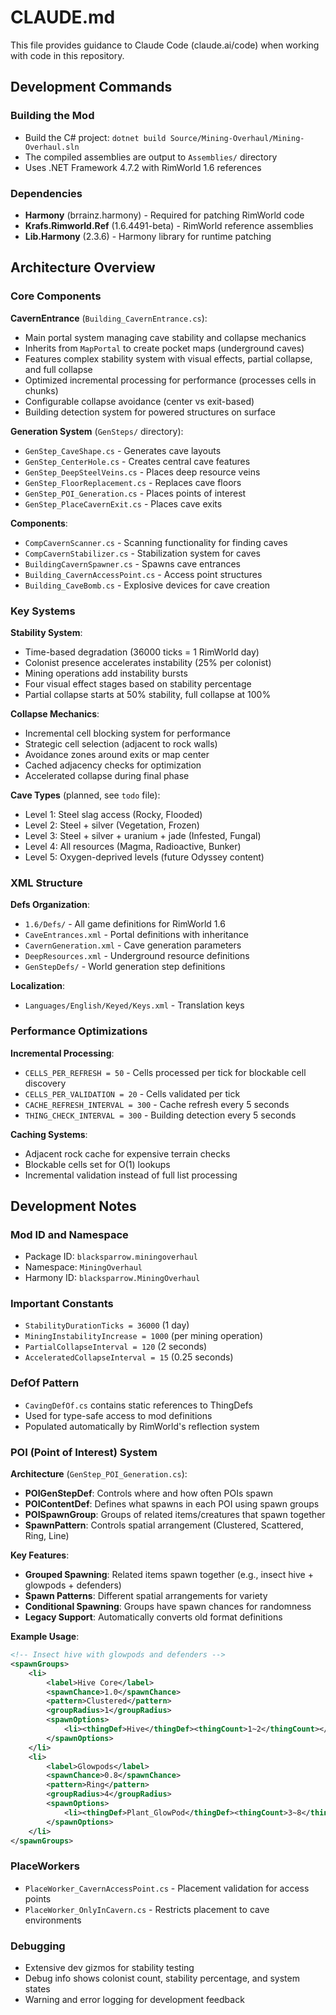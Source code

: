 # CLAUDE.md

This file provides guidance to Claude Code (claude.ai/code) when working with code in this repository.

## Development Commands

### Building the Mod
- Build the C# project: `dotnet build Source/Mining-Overhaul/Mining-Overhaul.sln`
- The compiled assemblies are output to `Assemblies/` directory
- Uses .NET Framework 4.7.2 with RimWorld 1.6 references

### Dependencies
- **Harmony** (brrainz.harmony) - Required for patching RimWorld code
- **Krafs.Rimworld.Ref** (1.6.4491-beta) - RimWorld reference assemblies
- **Lib.Harmony** (2.3.6) - Harmony library for runtime patching

## Architecture Overview

### Core Components

**CavernEntrance** (`Building_CavernEntrance.cs`):
- Main portal system managing cave stability and collapse mechanics
- Inherits from `MapPortal` to create pocket maps (underground caves)
- Features complex stability system with visual effects, partial collapse, and full collapse
- Optimized incremental processing for performance (processes cells in chunks)
- Configurable collapse avoidance (center vs exit-based)
- Building detection system for powered structures on surface

**Generation System** (`GenSteps/` directory):
- `GenStep_CaveShape.cs` - Generates cave layouts
- `GenStep_CenterHole.cs` - Creates central cave features
- `GenStep_DeepSteelVeins.cs` - Places deep resource veins
- `GenStep_FloorReplacement.cs` - Replaces cave floors
- `GenStep_POI_Generation.cs` - Places points of interest
- `GenStep_PlaceCavernExit.cs` - Places cave exits

**Components**:
- `CompCavernScanner.cs` - Scanning functionality for finding caves
- `CompCavernStabilizer.cs` - Stabilization system for caves
- `BuildingCavernSpawner.cs` - Spawns cave entrances
- `Building_CavernAccessPoint.cs` - Access point structures
- `Building_CaveBomb.cs` - Explosive devices for cave creation

### Key Systems

**Stability System**:
- Time-based degradation (36000 ticks = 1 RimWorld day)
- Colonist presence accelerates instability (25% per colonist)
- Mining operations add instability bursts
- Four visual effect stages based on stability percentage
- Partial collapse starts at 50% stability, full collapse at 100%

**Collapse Mechanics**:
- Incremental cell blocking system for performance
- Strategic cell selection (adjacent to rock walls)
- Avoidance zones around exits or map center
- Cached adjacency checks for optimization
- Accelerated collapse during final phase

**Cave Types** (planned, see `todo` file):
- Level 1: Steel slag access (Rocky, Flooded)
- Level 2: Steel + silver (Vegetation, Frozen)
- Level 3: Steel + silver + uranium + jade (Infested, Fungal)
- Level 4: All resources (Magma, Radioactive, Bunker)
- Level 5: Oxygen-deprived levels (future Odyssey content)

### XML Structure

**Defs Organization**:
- `1.6/Defs/` - All game definitions for RimWorld 1.6
- `CaveEntrances.xml` - Portal definitions with inheritance
- `CavernGeneration.xml` - Cave generation parameters
- `DeepResources.xml` - Underground resource definitions
- `GenStepDefs/` - World generation step definitions

**Localization**:
- `Languages/English/Keyed/Keys.xml` - Translation keys

### Performance Optimizations

**Incremental Processing**:
- `CELLS_PER_REFRESH = 50` - Cells processed per tick for blockable cell discovery
- `CELLS_PER_VALIDATION = 20` - Cells validated per tick
- `CACHE_REFRESH_INTERVAL = 300` - Cache refresh every 5 seconds
- `THING_CHECK_INTERVAL = 300` - Building detection every 5 seconds

**Caching Systems**:
- Adjacent rock cache for expensive terrain checks
- Blockable cells set for O(1) lookups
- Incremental validation instead of full list processing

## Development Notes

### Mod ID and Namespace
- Package ID: `blacksparrow.miningoverhaul`
- Namespace: `MiningOverhaul`
- Harmony ID: `blacksparrow.MiningOverhaul`

### Important Constants
- `StabilityDurationTicks = 36000` (1 day)
- `MiningInstabilityIncrease = 1000` (per mining operation)
- `PartialCollapseInterval = 120` (2 seconds)
- `AcceleratedCollapseInterval = 15` (0.25 seconds)

### DefOf Pattern
- `CavingDefOf.cs` contains static references to ThingDefs
- Used for type-safe access to mod definitions
- Populated automatically by RimWorld's reflection system

### POI (Point of Interest) System
**Architecture** (`GenStep_POI_Generation.cs`):
- **POIGenStepDef**: Controls where and how often POIs spawn
- **POIContentDef**: Defines what spawns in each POI using spawn groups
- **POISpawnGroup**: Groups of related items/creatures that spawn together
- **SpawnPattern**: Controls spatial arrangement (Clustered, Scattered, Ring, Line)

**Key Features**:
- **Grouped Spawning**: Related items spawn together (e.g., insect hive + glowpods + defenders)
- **Spawn Patterns**: Different spatial arrangements for variety
- **Conditional Spawning**: Groups have spawn chances for randomness
- **Legacy Support**: Automatically converts old format definitions

**Example Usage**:
```xml
<!-- Insect hive with glowpods and defenders -->
<spawnGroups>
    <li>
        <label>Hive Core</label>
        <spawnChance>1.0</spawnChance>
        <pattern>Clustered</pattern>
        <groupRadius>1</groupRadius>
        <spawnOptions>
            <li><thingDef>Hive</thingDef><thingCount>1~2</thingCount></li>
        </spawnOptions>
    </li>
    <li>
        <label>Glowpods</label>
        <spawnChance>0.8</spawnChance>
        <pattern>Ring</pattern>
        <groupRadius>4</groupRadius>
        <spawnOptions>
            <li><thingDef>Plant_GlowPod</thingDef><thingCount>3~8</thingCount></li>
        </spawnOptions>
    </li>
</spawnGroups>
```

### PlaceWorkers
- `PlaceWorker_CavernAccessPoint.cs` - Placement validation for access points
- `PlaceWorker_OnlyInCavern.cs` - Restricts placement to cave environments

### Debugging
- Extensive dev gizmos for stability testing
- Debug info shows colonist count, stability percentage, and system states
- Warning and error logging for development feedback